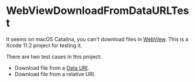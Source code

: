 # WebViewDownloadFromDataURLTest

It seems on macOS Catalina, you can't download files in [WebView](https://developer.apple.com/documentation/webkit/webview). This is a Xcode 11.2 project for testing it.

There are two test cases in this project:
- Download file from a [Data URI](https://developer.mozilla.org/en-US/docs/Web/HTTP/Basics_of_HTTP/Data_URIs).
- Download file from a relative URI.
